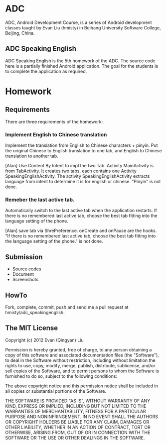 ADC
===
ADC, Android Development Course, is a series of Android development classes taught by Evan Liu (hmisty) in Beihang University Software College, Beijing, China.

ADC Speaking English
---
ADC Speaking English is the 5th homework of the ADC.
The source code here is a partially finished Android application. The goal for the students is to complete the application as required.

Homework
===

Requirements
---
There are three requirements of the homework:

### Implement English to Chinese translation
Implement the translation from English to Chinese characters + pinyin.
Put the original Chinese to English translation to one tab,
and English to Chinese translation to another tab.


[Alan] Use Content By Intent to impl the two Tab. Activity MainActivity is from TabActivity.
It creates two tabs, each contains one Activity SpeakingEnglishActivity.
The activity SpeakingEnglishActivity extracts language from intent to determine it is for
english or chinese.  "Pinyin" is not done.


### Remeber the last active tab.
Automatically switch to the last active tab when the application restarts.
If there is no remembered last active tab, choose the best tab fitting into the language setting of the phone.

[Alan] save tab via ShrePreference.  onCreate and onPause are the hooks.
"If there is no remembered last active tab, choose the best tab fitting into the language setting of the phone." is not done.

Submission
---
  * Source codes
  * Document
  * Screenshots

HowTo
---
Fork, complete, commit, push and send me a pull request at hmisty/adc_speakingenglish.

The MIT License
---
Copyright (c) 2012
Evan (Qingyan) Liu

Permission is hereby granted, free of charge, to any person obtaining a copy
of this software and associated documentation files (the "Software"), to deal
in the Software without restriction, including without limitation the rights
to use, copy, modify, merge, publish, distribute, sublicense, and/or sell
copies of the Software, and to permit persons to whom the Software is
furnished to do so, subject to the following conditions:

The above copyright notice and this permission notice shall be included in
all copies or substantial portions of the Software.

THE SOFTWARE IS PROVIDED "AS IS", WITHOUT WARRANTY OF ANY KIND, EXPRESS OR
IMPLIED, INCLUDING BUT NOT LIMITED TO THE WARRANTIES OF MERCHANTABILITY,
FITNESS FOR A PARTICULAR PURPOSE AND NONINFRINGEMENT. IN NO EVENT SHALL THE
AUTHORS OR COPYRIGHT HOLDERS BE LIABLE FOR ANY CLAIM, DAMAGES OR OTHER
LIABILITY, WHETHER IN AN ACTION OF CONTRACT, TORT OR OTHERWISE, ARISING FROM,
OUT OF OR IN CONNECTION WITH THE SOFTWARE OR THE USE OR OTHER DEALINGS IN
THE SOFTWARE.
